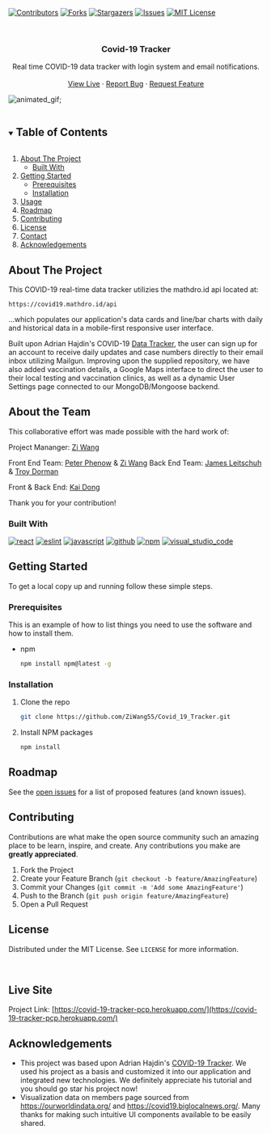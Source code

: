 [![Contributors][contributors-shield]][contributors-url]
[![Forks][forks-shield]][forks-url]
[![Stargazers][stars-shield]][stars-url]
[![Issues][issues-shield]][issues-url]
[![MIT License][license-shield]][license-url]

<!-- PROJECT LOGO -->
<br />
<p align="center">


  <h3 align="center">Covid-19 Tracker</h3>

  <p align="center">
    Real time COVID-19 data tracker with login system and email notifications.
    <!-- <br /> -->
    <!-- <a href="https://github.com/ZiWang55/Covid_19_Tracker"><strong>Explore the docs »</strong></a> -->
    <br />
    <br />
    <a href="https://covid-19-tracker-pcp.herokuapp.com/">View Live</a>
    ·
    <a href="https://github.com/ZiWang55/Covid_19_Tracker/issues">Report Bug</a>
    ·
    <a href="https://github.com/ZiWang55/Covid_19_Tracker/issues">Request Feature</a>
  </p>
</p>

![animated_gif](./covidtracker.gif);

<!-- TABLE OF CONTENTS -->
<details open="open">
  <summary><h2 style="display: inline-block">Table of Contents</h2></summary>
  <ol>
    <li>
      <a href="#about-the-project">About The Project</a>
      <ul>
        <li><a href="#built-with">Built With</a></li>
      </ul>
    </li>
    <li>
      <a href="#getting-started">Getting Started</a>
      <ul>
        <li><a href="#prerequisites">Prerequisites</a></li>
        <li><a href="#installation">Installation</a></li>
      </ul>
    </li>
    <li><a href="#usage">Usage</a></li>
    <li><a href="#roadmap">Roadmap</a></li>
    <li><a href="#contributing">Contributing</a></li>
    <li><a href="#license">License</a></li>
    <li><a href="#contact">Contact</a></li>
    <li><a href="#acknowledgements">Acknowledgements</a></li>
  </ol>
</details>

## About The Project

This COVID-19 real-time data tracker utilizies the mathdro.id api located at:

`https://covid19.mathdro.id/api`

...which populates our application's data cards and line/bar charts with daily and historical data in a mobile-first responsive user interface.

Built upon Adrian Hajdin's COVID-19 [Data Tracker](https://github.com/adrianhajdin/project_corona_tracker), the user can sign up for an account to receive daily updates and case numbers directly to their email inbox utilizing Mailgun. Improving upon the supplied repository, we have also added vaccination details, a Google Maps interface to direct the user to their local testing and vaccination clinics, as well as a dynamic User Settings page connected to our MongoDB/Mongoose backend.

<!-- ABOUT THE PROJECT -->

## About the Team

This collaborative effort was made possible with the hard work of:

Project Mananger: [Zi Wang](https://github.com/ZiWang55)

Front End Team: [Peter Phenow](https://github.com/peterphenow) & [Zi Wang](https://github.com/ZiWang55)
Back End Team: [James Leitschuh](https://github.com/jamesleitschuh02) & [Troy Dorman](https://github.com/infiniteoo)

Front & Back End: [Kai Dong](https://github.com/kaidong-chr)

Thank you for your contribution!

### Built With

[![react](https://aleen42.github.io/badges/src/react.svg)](https://aleen42.github.io/badges/src/react.svg)
[![eslint](https://aleen42.github.io/badges/src/eslint.svg)](https://aleen42.github.io/badges/src/eslint.svg)
[![javascript](https://aleen42.github.io/badges/src/javascript.svg)](https://aleen42.github.io/badges/src/javascript.svg)
[![github](https://aleen42.github.io/badges/src/github.svg)](https://aleen42.github.io/badges/src/github.svg)
[![npm](https://aleen42.github.io/badges/src/npm.svg)](https://aleen42.github.io/badges/src/npm.svg)
[![visual_studio_code](https://aleen42.github.io/badges/src/visual_studio_code.svg)](https://aleen42.github.io/badges/src/visual_studio_code.svg)

<!-- GETTING STARTED -->

## Getting Started

To get a local copy up and running follow these simple steps.

### Prerequisites

This is an example of how to list things you need to use the software and how to install them.

- npm
  ```sh
  npm install npm@latest -g
  ```

### Installation

1. Clone the repo
   ```sh
   git clone https://github.com/ZiWang55/Covid_19_Tracker.git
   ```
2. Install NPM packages
   ```sh
   npm install
   ```

<!-- ROADMAP -->

## Roadmap

See the [open issues](https://github.com/ZiWang55/Covid_19_Tracker/issues) for a list of proposed features (and known issues).

<!-- CONTRIBUTING -->

## Contributing

Contributions are what make the open source community such an amazing place to be learn, inspire, and create. Any contributions you make are **greatly appreciated**.

1. Fork the Project
2. Create your Feature Branch (`git checkout -b feature/AmazingFeature`)
3. Commit your Changes (`git commit -m 'Add some AmazingFeature'`)
4. Push to the Branch (`git push origin feature/AmazingFeature`)
5. Open a Pull Request

<!-- LICENSE -->

## License

Distributed under the MIT License. See `LICENSE` for more information.

<br>

<!-- CONTACT -->

## Live Site

Project Link: [https://covid-19-tracker-pcp.herokuapp.com/](https://covid-19-tracker-pcp.herokuapp.com/)

<!-- ACKNOWLEDGEMENTS -->

## Acknowledgements

- This project was based upon Adrian Hajdin's [COVID-19 Tracker](https://github.com/adrianhajdin/project_corona_tracker). We used his project as a basis and customized it into our application and integrated new technologies. We definitely appreciate his tutorial and you should go star his project now!
- Visualization data on members page sourced from https://ourworldindata.org/ and https://covid19.biglocalnews.org/. Many thanks for making such intuitive UI components available to be easily shared.

<!-- MARKDOWN LINKS & IMAGES -->
<!-- https://www.markdownguide.org/basic-syntax/#reference-style-links -->

[contributors-shield]: https://img.shields.io/github/contributors/ZiWang55/Covid_19_Tracker?style=for-the-badge
[contributors-url]: https://github.com/ZiWang55/repo/graphs/contributors
[forks-shield]: https://img.shields.io/github/forks/ZiWang55/Covid_19_Tracker?style=for-the-badge
[forks-url]: https://github.com/ZiWang55/repo/network/members
[stars-shield]: https://img.shields.io/github/stars/ZiWang55/Covid_19_Tracker?style=for-the-badge
[stars-url]: https://github.com/ZiWang55/repo/stargazers
[issues-shield]: https://img.shields.io/github/issues/ZiWang55/Covid_19_Tracker?style=for-the-badge
[issues-url]: https://github.com/ZiWang55/repo/issues
[license-shield]: https://img.shields.io/github/license/ZiWang55/Covid_19_Tracker?style=for-the-badge
[license-url]: https://github.com/ZiWang55/Covid_19_Tracker/LICENSE.txt
